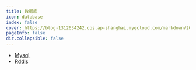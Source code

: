 ```yaml
---
title: 数据库
icon: database 
index: false
cover: https://blog-1312634242.cos.ap-shanghai.myqcloud.com/markdown/202305122sdf05406.jpg
pageInfo: false
dir.collapsible: false
---
```

- <HopeIcon icon="mysql"/> [Mysql](1mysql)
- <HopeIcon icon="redis"/> [Rddis](2redis)
